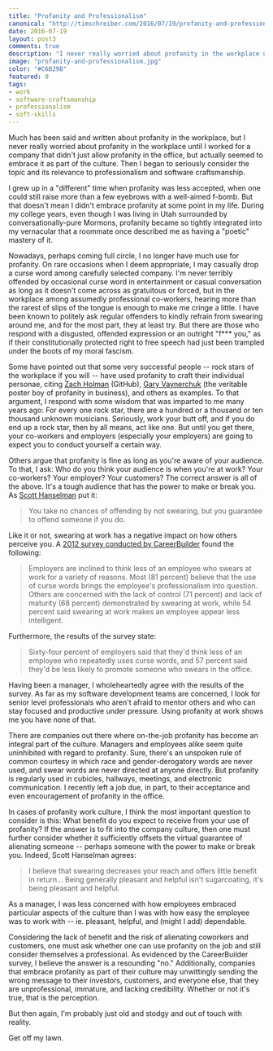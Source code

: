 ```yaml
--- 
title: "Profanity and Professionalism"
canonical: "http://timschreiber.com/2016/07/19/profanity-and-professionalism/"
date: 2016-07-19
layout: post3
comments: true
description: "I never really worried about profanity in the workplace until I worked for a company that didn't just allow profanity in the office, but actually seemed to embrace it as part of the culture."
image: "profanity-and-professionalism.jpg"
color: "#C6B29B"
featured: 0
tags:
- work
- software-craftsmanship
- professionalism
- soft-skills
---
```

Much has been said and written about profanity in the workplace, but I never really worried about profanity in the workplace until I worked for a company that didn't just allow profanity in the office, but actually seemed to embrace it as part of the culture. Then I began to seriously consider the topic and its relevance to professionalism and software craftsmanship.

I grew up in a "different" time when profanity was less accepted, when one could still raise more than a few eyebrows with a well-aimed f-bomb. But that doesn't mean I didn't embrace profanity at some point in my life. During my college years, even though I was living in Utah surrounded by conversationally-pure Mormons, profanity became so tightly integrated into my vernacular that a roommate once described me as having a "poetic" mastery of it.

Nowadays, perhaps coming full circle, I no longer have much use for profanity. On rare occasions when I deem appropriate, I may casually drop a curse word among carefully selected company. I'm never terribly offended by occasional curse word in entertainment or casual conversation as long as it doesn't come across as gratuitous or forced, but in the workplace among assumedly professional co-workers, hearing more than the rarest of slips of the tongue is enough to make me cringe a little. I have been known to politely ask regular offenders to kindly refrain from swearing around me, and for the most part, they at least try. But there are those who respond with a disgusted, offended expression or an outright "f*** you," as if their constitutionally protected right to free speech had just been trampled under the boots of my moral fascism.

Some have pointed out that some very successful people -- rock stars of the workplace if you will -- have used profanity to craft their individual personae, citing [Zach Holman][1] (GitHub), [Gary Vaynerchuk][2] (the veritable poster boy of profanity in business), and others as examples. To that argument, I respond with some wisdom that was imparted to me many years ago: For every one rock star, there are a hundred or a thousand or ten thousand unknown musicians. Seriously, work your butt off, and if you do end up a rock star, then by all means, act like one. But until you get there, your co-workers and employers (especially your employers) are going to expect you to conduct yourself a certain way.

Others argue that profanity is fine as long as you're aware of your audience. To that, I ask: Who do you think your audience is when you're at work? Your co-workers? Your employer? Your customers? The correct answer is all of the above. It's a tough audience that has the power to make or break you. As [Scott Hanselman][3] put it:

> You take no chances of offending by not swearing, but you guarantee to offend someone if you do.

Like it or not, swearing at work has a negative impact on how others perceive you. A [2012 survey conducted by CareerBuilder][4] found the following:

> Employers are inclined to think less of an employee who swears at work for a variety of reasons. Most (81 percent) believe that the use of curse words brings the employee's professionalism into question. Others are concerned with the lack of control (71 percent) and lack of maturity (68 percent) demonstrated by swearing at work, while 54 percent said swearing at work makes an employee appear less intelligent.

Furthermore, the results of the survey state:

> Sixty-four percent of employers said that they'd think less of an employee who repeatedly uses curse words, and 57 percent said they'd be less likely to promote someone who swears in the office.

Having been a manager, I wholeheartedly agree with the results of the survey. As far as my software development teams are concerned, I look for senior level professionals who aren't afraid to mentor others and who can stay focused and productive under pressure. Using profanity at work shows me you have none of that.

There are companies out there where on-the-job profanity has become an integral part of the culture. Managers and employees alike seem quite uninhibited with regard to profanity. Sure, there's an unspoken rule of common courtesy in which race and gender-derogatory words are never used, and swear words are never directed at anyone directly. But profanity is regularly used in cubicles, hallways, meetings, and electronic communication. I recently left a job due, in part, to their acceptance and even encouragement of profanity in the office.

In cases of profanity work culture, I think the most important question to consider is this: What benefit do you expect to receive from your use of profanity? If the answer is to fit into the company culture, then one must further consider whether it sufficiently offsets the virtual guarantee of alienating someone -- perhaps someone with the power to make or break you. Indeed, Scott Hanselman agrees:

> I believe that swearing decreases your reach and offers little benefit in return... Being generally pleasant and helpful isn't sugarcoating, it's being pleasant and helpful.

As a manager, I was less concerned with how employees embraced particular aspects of the culture than I was with how easy the employee was to work with -- ie. pleasant, helpful, and (might I add) dependable.

Considering the lack of benefit and the risk of alienating coworkers and customers, one must ask whether one can use profanity on the job and still consider themselves a professional. As evidenced by the CareerBuilder survey, I believe the answer is a resounding "no." Additionally, companies that embrace profanity as part of their culture may unwittingly sending the wrong message to their investors, customers, and everyone else, that they are unprofessional, immature, and lacking credibility. Whether or not it's true, that is the perception.

But then again, I'm probably just old and stodgy and out of touch with reality.

Get off my lawn.

[1]: https://zachholman.com/posts/swearing/
[2]: https://www.garyvaynerchuk.com/
[3]: http://www.hanselman.com/blog/ProfanityDoesntWork.aspx
[4]: http://www.careerbuilder.com/share/aboutus/pressreleasesdetail.aspx?ed=12%2F31%2F2012&id=pr709&sd=7%2F25%2F2012
